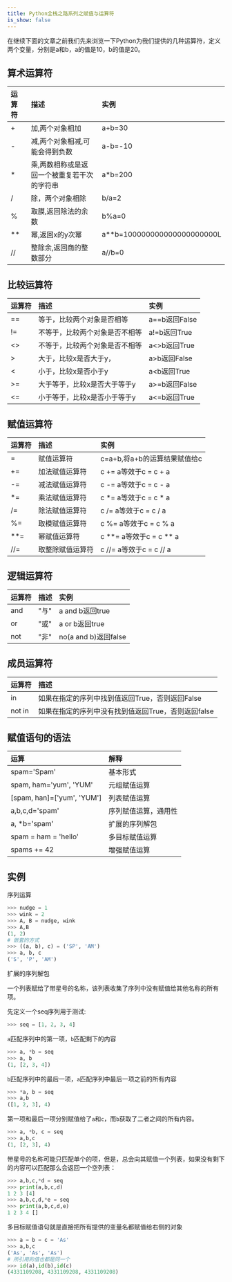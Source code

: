 ```yaml
---
title: Python全栈之路系列之赋值与运算符
is_show: false
---
```


在继续下面的文章之前我们先来浏览一下Python为我们提供的几种运算符，定义两个变量，分别是a和b，a的值是10，b的值是20。

## 算术运算符

|运算符|描述|实例|
|:--|:--|:--|
|+|加,两个对象相加|a+b=30|
|-|减,两个对象相减,可能会得到负数|a-b=-10|
|*|乘,两数相称或是返回一个被重复若干次的字符串|a\*b=200|
|/|除，两个对象相除|b/a=2|
|%|取膜,返回除法的余数|b%a=0|
|**|幂,返回x的y次幂|a**b=100000000000000000000L|
|//|整除余,返回商的整数部分|a//b=0|

## 比较运算符

|运算符|描述|实例|
|:--|:--|:--|
|==|等于，比较两个对象是否相等|a==b返回False|
|!=|不等于，比较两个对象是否不相等|a!=b返回True|
|<>|不等于，比较两个对象是否不相等|a<>b返回True|
|>|大于，比较x是否大于y，|a>b返回False|
|<|小于，比较x是否小于y|a<b返回True|
|>=|大于等于，比较x是否大于等于y|a>=b返回False|
|<=|小于等于，比较x是否小于等于y|a<=b返回True|

## 赋值运算符

|运算符|描述|实例|
|:--|:--|:--|
|=|赋值运算符|c=a+b,将a+b的运算结果赋值给c|
|+=|加法赋值运算符|c += a等效于c = c + a|
|-=|减法赋值运算符|c -= a等效于c = c - a|
|*=|乘法赋值运算符|c *= a等效于c = c * a|
|/=|除法赋值运算符|c /= a等效于c = c / a|
|%=|取模赋值运算符|c %= a等效于c = c % a|
|**=|幂赋值运算符|c **= a等效于c = c ** a|
|//=|取整除赋值运算符|c //= a等效于c = c // a|

## 逻辑运算符

|运算符|描述|实例|
|:--|:--|:--|
|and|"与"|a and b返回true|
|or|"或"|a or b返回true|
|not|"非"|no(a and b)返回false|

## 成员运算符

|运算符|描述|
|:--|:--|
|in|如果在指定的序列中找到值返回True，否则返回False|
|not in|如果在指定的序列中没有找到值返回True，否则返回false|


## 赋值语句的语法

|运算|解释|
|:--|:--|
|spam='Spam'|基本形式|
|spam, ham='yum', 'YUM'|元组赋值运算|
|[spam, han]=['yum', 'YUM']|列表赋值运算|
|a,b,c,d='spam'|序列赋值运算，通用性|
|a, *b='spam'|扩展的序列解包|
|spam = ham = 'hello'|多目标赋值运算|
|spams += 42|增强赋值运算|

## 实例

序列运算

```python
>>> nudge = 1
>>> wink = 2
>>> A, B = nudge, wink
>>> A,B
(1, 2)
# 嵌套的方式
>>> ((a, b), c) = ('SP', 'AM')
>>> a, b, c
('S', 'P', 'AM')
```

扩展的序列解包

一个列表赋给了带星号的名称，该列表收集了序列中没有赋值给其他名称的所有项。

先定义一个seq序列用于测试:

```python
>>> seq = [1, 2, 3, 4]
```

`a`匹配序列中的第一项，`b`匹配剩下的内容

```python
>>> a, *b = seq
>>> a, b
(1, [2, 3, 4])
```

`b`匹配序列中的最后一项，`a`匹配序列中最后一项之前的所有内容

```python
>>> *a, b = seq
>>> a,b
([1, 2, 3], 4)
```

第一项和最后一项分别赋值给了`a`和`c`，而`b`获取了二者之间的所有内容。

```python
>>> a, *b, c = seq
>>> a,b,c
(1, [2, 3], 4)
```

带星号的名称可能只匹配单个的项，但是，总会向其赋值一个列表，如果没有剩下的内容可以匹配那么会返回一个空列表：

```python
>>> a,b,c,*d = seq
>>> print(a,b,c,d)
1 2 3 [4]
>>> a,b,c,d,*e = seq
>>> print(a,b,c,d,e)
1 2 3 4 []
```

多目标赋值语句就是直接把所有提供的变量名都赋值给右侧的对象

```python
>>> a = b = c = 'As'
>>> a,b,c
('As', 'As', 'As')
# 所引用的值也都是同一个
>>> id(a),id(b),id(c)
(4331109208, 4331109208, 4331109208)
```